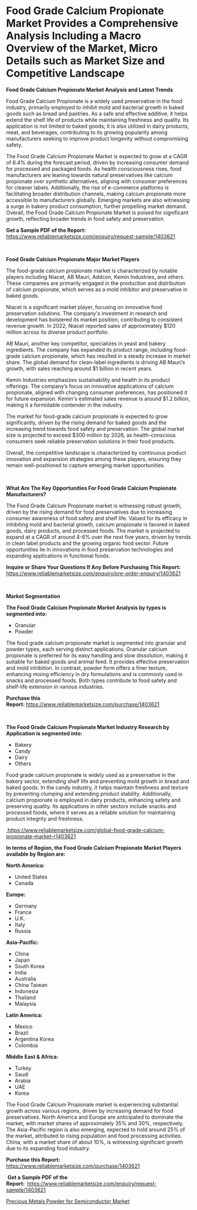 <p><h1>Food Grade Calcium Propionate Market Provides a Comprehensive Analysis Including a Macro Overview of the Market, Micro Details such as Market Size and Competitive Landscape</h1></p><p><strong>Food Grade Calcium Propionate Market Analysis and Latest Trends</strong></p>
<p><p>Food Grade Calcium Propionate is a widely used preservative in the food industry, primarily employed to inhibit mold and bacterial growth in baked goods such as bread and pastries. As a safe and effective additive, it helps extend the shelf life of products while maintaining freshness and quality. Its application is not limited to baked goods; it is also utilized in dairy products, meat, and beverages, contributing to its growing popularity among manufacturers seeking to improve product longevity without compromising safety.</p><p>The Food Grade Calcium Propionate Market is expected to grow at a CAGR of 6.4% during the forecast period, driven by increasing consumer demand for processed and packaged foods. As health consciousness rises, food manufacturers are leaning towards natural preservatives like calcium propionate over synthetic alternatives, aligning with consumer preferences for cleaner labels. Additionally, the rise of e-commerce platforms is facilitating broader distribution channels, making calcium propionate more accessible to manufacturers globally. Emerging markets are also witnessing a surge in bakery product consumption, further propelling market demand. Overall, the Food Grade Calcium Propionate Market is poised for significant growth, reflecting broader trends in food safety and preservation.</p></p>
<p><strong>Get a Sample PDF of the Report:&nbsp;</strong> <a href="https://www.reliablemarketsize.com/enquiry/request-sample/1403621?utm_campaign=3091&utm_medium=2&utm_source=Github&utm_content=ia&utm_term=28032025&utm_id=food-grade-calcium-propionate">https://www.reliablemarketsize.com/enquiry/request-sample/1403621</a></p>
<p>&nbsp;</p>
<p><strong>Food Grade Calcium Propionate Major Market Players</strong></p>
<p><p>The food-grade calcium propionate market is characterized by notable players including Niacet, AB Mauri, Addcon, Kemin Industries, and others. These companies are primarily engaged in the production and distribution of calcium propionate, which serves as a mold inhibitor and preservative in baked goods.</p><p>Niacet is a significant market player, focusing on innovative food preservation solutions. The company's investment in research and development has bolstered its market position, contributing to consistent revenue growth. In 2022, Niacet reported sales of approximately $120 million across its diverse product portfolio.</p><p>AB Mauri, another key competitor, specializes in yeast and bakery ingredients. The company has expanded its product range, including food-grade calcium propionate, which has resulted in a steady increase in market share. The global demand for clean-label ingredients is driving AB Mauri’s growth, with sales reaching around $1 billion in recent years.</p><p>Kemin Industries emphasizes sustainability and health in its product offerings. The company’s focus on innovative applications of calcium propionate, aligned with changing consumer preferences, has positioned it for future expansion. Kemin's estimated sales revenue is around $1.2 billion, making it a formidable contender in the industry.</p><p>The market for food-grade calcium propionate is expected to grow significantly, driven by the rising demand for baked goods and the increasing trend towards food safety and preservation. The global market size is projected to exceed $300 million by 2026, as health-conscious consumers seek reliable preservation solutions in their food products. </p><p>Overall, the competitive landscape is characterized by continuous product innovation and expansion strategies among these players, ensuring they remain well-positioned to capture emerging market opportunities.</p></p>
<p>&nbsp;</p>
<p><strong>What Are The Key Opportunities For Food Grade Calcium Propionate Manufacturers?</strong></p>
<p><p>The Food Grade Calcium Propionate market is witnessing robust growth, driven by the rising demand for food preservatives due to increasing consumer awareness of food safety and shelf life. Valued for its efficacy in inhibiting mold and bacterial growth, calcium propionate is favored in baked goods, dairy products, and processed foods. The market is projected to expand at a CAGR of around 4-6% over the next five years, driven by trends in clean label products and the growing organic food sector. Future opportunities lie in innovations in food preservation technologies and expanding applications in functional foods.</p></p>
<p><strong>Inquire or Share Your Questions If Any Before Purchasing This Report:</strong> <a href="https://www.reliablemarketsize.com/enquiry/pre-order-enquiry/1403621?utm_campaign=3091&utm_medium=2&utm_source=Github&utm_content=ia&utm_term=28032025&utm_id=food-grade-calcium-propionate">https://www.reliablemarketsize.com/enquiry/pre-order-enquiry/1403621</a></p>
<p>&nbsp;</p>
<p><strong>Market Segmentation</strong></p>
<p><strong>The Food Grade Calcium Propionate Market Analysis by types is segmented into:</strong></p>
<p><ul><li>Granular</li><li>Powder</li></ul></p>
<p><p>The food grade calcium propionate market is segmented into granular and powder types, each serving distinct applications. Granular calcium propionate is preferred for its easy handling and slow dissolution, making it suitable for baked goods and animal feed. It provides effective preservation and mold inhibition. In contrast, powder form offers a finer texture, enhancing mixing efficiency in dry formulations and is commonly used in snacks and processed foods. Both types contribute to food safety and shelf-life extension in various industries.</p></p>
<p><strong>Purchase this Report:&nbsp;</strong><a href="https://www.reliablemarketsize.com/purchase/1403621?utm_campaign=3091&utm_medium=2&utm_source=Github&utm_content=ia&utm_term=28032025&utm_id=food-grade-calcium-propionate">https://www.reliablemarketsize.com/purchase/1403621</a></p>
<p>&nbsp;</p>
<p><strong>The Food Grade Calcium Propionate Market Industry Research by Application is segmented into:</strong></p>
<p><ul><li>Bakery</li><li>Candy</li><li>Dairy</li><li>Others</li></ul></p>
<p><p>Food grade calcium propionate is widely used as a preservative in the bakery sector, extending shelf life and preventing mold growth in bread and baked goods. In the candy industry, it helps maintain freshness and texture by preventing clumping and extending product stability. Additionally, calcium propionate is employed in dairy products, enhancing safety and preserving quality. Its applications in other sectors include snacks and processed foods, where it serves as a reliable solution for maintaining product integrity and freshness.</p></p>
<p><a href="https://www.reliablemarketsize.com/global-food-grade-calcium-propionate-market-r1403621?utm_campaign=3091&utm_medium=2&utm_source=Github&utm_content=ia&utm_term=28032025&utm_id=food-grade-calcium-propionate">&nbsp;https://www.reliablemarketsize.com/global-food-grade-calcium-propionate-market-r1403621</a></p>
<p><strong>In terms of Region, the Food Grade Calcium Propionate Market Players available by Region are:</strong></p>
<p>
    <p> <strong> North America: </strong>
        <ul>
            <li>United States</li>
            <li>Canada</li>
        </ul>
        </p> 
    <p> <strong> Europe: </strong>
        <ul>
            <li>Germany</li>
            <li>France</li>
            <li>U.K.</li>
            <li>Italy</li>
            <li>Russia</li>
        </ul>
        </p> 
    <p> <strong> Asia-Pacific: </strong>
        <ul>
            <li>China</li>
            <li>Japan</li>
            <li>South Korea</li>
            <li>India</li>
            <li>Australia</li>
            <li>China Taiwan</li>
            <li>Indonesia</li>
            <li>Thailand</li>
            <li>Malaysia</li>
        </ul>
        </p> 
    <p> <strong> Latin America: </strong>
        <ul>
            <li>Mexico</li>
            <li>Brazil</li>
            <li>Argentina Korea</li>
            <li>Colombia</li>
        </ul>
        </p> 
    <p> <strong> Middle East & Africa: </strong>
        <ul>
            <li>Turkey</li>
            <li>Saudi</li>
            <li>Arabia</li>
            <li>UAE</li>
            <li>Korea</li>
        </ul>
    </p>
    </p>
<p><p>The Food Grade Calcium Propionate market is experiencing substantial growth across various regions, driven by increasing demand for food preservatives. North America and Europe are anticipated to dominate the market, with market shares of approximately 35% and 30%, respectively. The Asia-Pacific region is also emerging, expected to hold around 25% of the market, attributed to rising population and food processing activities. China, with a market share of about 10%, is witnessing significant growth due to its expanding food industry.</p></p>
<p><strong>Purchase this Report: </strong><a href="https://www.reliablemarketsize.com/purchase/1403621?utm_campaign=3091&utm_medium=2&utm_source=Github&utm_content=ia&utm_term=28032025&utm_id=food-grade-calcium-propionate">https://www.reliablemarketsize.com/purchase/1403621</a></p>
<p>&nbsp;<strong>Get a Sample PDF of the Report:&nbsp;&nbsp;</strong><a href="https://www.reliablemarketsize.com/enquiry/request-sample/1403621?utm_campaign=3091&utm_medium=2&utm_source=Github&utm_content=ia&utm_term=28032025&utm_id=food-grade-calcium-propionate">https://www.reliablemarketsize.com/enquiry/request-sample/1403621</a></p>
<p><strong></strong></p>
<p><p><a href="https://github.com/miottaredlin79/Market-Research-Report-List-1/blob/main/precious-metals-powder-for-semiconductor-market.md?utm_campaign=3091&utm_medium=2&utm_source=Github&utm_content=ia&utm_term=28032025&utm_id=food-grade-calcium-propionate">Precious Metals Powder for Semiconductor Market</a></p></p>
